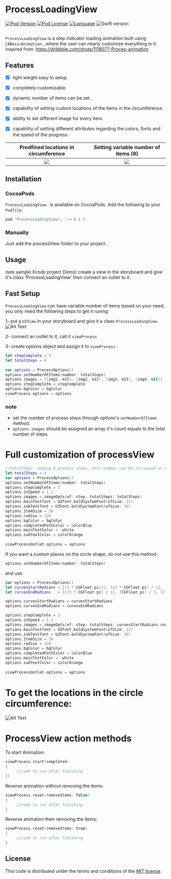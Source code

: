 # ProcessLoadingView
[![Pod Version](http://img.shields.io/cocoapods/v/ProcessLoadingView.svg?style=flat)](http://cocoadocs.org/docsets/ProcessLoadingView/)
[![Pod License](http://img.shields.io/cocoapods/l/ProcessLoadingView.svg?style=flat)](https://github.com/ayman-ibrahim/ProcessLoadingView/blob/master/LICENSE)
[![Language](http://img.shields.io/badge/language-swift-brightgreen.svg?style=flat)](https://developer.apple.com/swift)
![Swift version](https://img.shields.io/badge/swift-4.0-orange.svg)

##

`ProcessLoadingView` is a step indicator loading animation built using `CABasicAnimation` , where the user can nearly customize everything in it:  
inspired from: https://dribbble.com/shots/1118077-Proces-animation

## Features

- [x] light weight easy to setup.
- [x] completely customizable.
- [x] dynamic number of items can be set .
- [x] capability of setting custom locations of the items in the circumference  .
- [x] ability to set different image for every item.
- [x] capability of setting different attributes regarding the colors, fonts and the speed of the progress.


Predfined locations in circumference|  Setting variable number of items (8)
:-------------------------:|:-------------------------:
![](https://github.com/ayman-ibrahim/ProcessLoadingView/blob/master/ProcessLoadingViewDemo/5Items.gif)  |  ![](https://github.com/ayman-ibrahim/ProcessLoadingView/blob/master/ProcessLoadingViewDemo/8items.gif)


## Installation

### CocoaPods

`ProcessLoadingView ` is available on CocoaPods.
Add the following to your `Podfile`:

```ruby
pod 'ProcessLoadingView', '~> 0.1.1'
```

### Manually
Just add the processView folder to your project.

## Usage
(see sample Xcode project Demo)
create a view in the storyboard and give it's class 'ProcessLoadingView' then connect an outlet to it.

## Fast Setup
`ProcessLoadingView` can have variable number of items based on your need, you only need the following steps to get it runing:

1- put a `UIView` in your storyboard and give it a class `ProcessLoadingView`.
![Alt Text](https://image.ibb.co/g5Q2gm/class.png)

2- connect an outlet to it, call it `viewProcess`

3- create options object and assign it to `viewProcess` :

```Swift
let stepComplete = 3
let totalSteps = 4
        
var options = ProcessOptions()
options.setNumberOfItems(number: totalSteps)
options.images = [(img1, nil), (img2, nil), (img3, nil), (img4, nil)]
options.stepComplete = stepComplete
options.bgColor = bgColor
viewProcess.options = options
```
### note
* set the number of process steps through options's `setNumberOfItems` method.
* `options.images` should be assigned an array it's count equals to the total number of steps.

# Full customization of processView
```Swift
//totalSteps: adding 8 process items, this number can be increased or decreased ;) 
let totalSteps = 8
var options = ProcessOptions()
options.setNumberOfItems(number: totalSteps)
options.stepComplete = 3
options.inSpeed = 1.2
options.images = imageOpts(of: step, totalSteps: totalSteps)
options.mainTextfont = UIFont.boldSystemFont(ofSize: 22)
options.subTextfont = UIFont.boldSystemFont(ofSize: 16)
options.ItemSize = 30
options.radius = 120
options.bgColor = bgColor
options.completedPathColor = colorBlue
options.mainTextColor = .white
options.subTextColor = colorOrange
        
viewProcessOutlet.options = options
```

If you want a custom places on the circle shape, 
do not use this method :
```Swift
options.setNumberOfItems(number: totalSteps)
```
and use:

```Swift
var options = ProcessOptions()
let curvesStartRadians = [(3 * CGFloat.pi)/2, (23 * CGFloat.pi) / 12, (CGFloat.pi / 3), ((2 * CGFloat.pi) / 3), (13 * CGFloat.pi) / 12]
let curvesEndRadians   = [(23 * CGFloat.pi) / 12, (CGFloat.pi) / 3, (2 * CGFloat.pi) / 3, (13 * CGFloat.pi) / 12, (3 * CGFloat.pi)/2]

options.curvesStartRadians = curvesStartRadians
options.curvesEndRadians = curvesEndRadians

options.stepComplete = 3
options.inSpeed = 1.2
options.images = imageOpts(of: step, totalSteps: curvesStartRadians.count)
options.mainTextfont = UIFont.boldSystemFont(ofSize: 22)
options.subTextfont = UIFont.boldSystemFont(ofSize: 16)
options.ItemSize = 30
options.radius = 120
options.bgColor = bgColor
options.completedPathColor = colorBlue
options.mainTextColor = .white
options.subTextColor = colorOrange
        
viewProcessOutlet.options = options

```
 
# To get the locations in the circle circumference:

![Alt Text](http://math.rice.edu/~pcmi/sphere/degrad.gif)


# ProcessView action methods

To start Animation:
```Swift
viewProcess.start(completed:
{
     //code to run after finishing
})
```

Reverse animation without removing the items:
```Swift
viewProcess.reset(removeItems: false)
{
     //code to run after finishing
}
```

Reverse animation then removing the items:
```Swift
viewProcess.reset(removeItems: true)
{
     //code to run after finishing
}
```


## License

This code is distributed under the terms and conditions of the [MIT license](LICENSE). 
